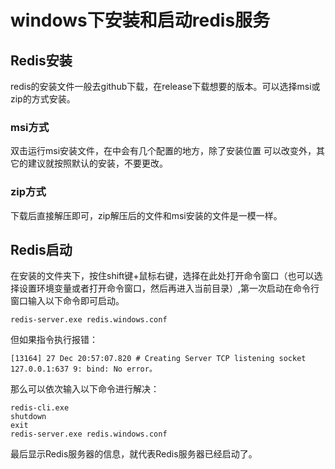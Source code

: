 # windows下安装和启动redis服务
## Redis安装
redis的安装文件一般去github下载，在release下载想要的版本。可以选择msi或zip的方式安装。
### msi方式
双击运行msi安装文件，在中会有几个配置的地方，除了安装位置 可以改变外，其它的建议就按照默认的安装，不要更改。

### zip方式
下载后直接解压即可，zip解压后的文件和msi安装的文件是一模一样。

## Redis启动
在安装的文件夹下，按住shift键+鼠标右键，选择在此处打开命令窗口（也可以选择设置环境变量或者打开命令窗口，然后再进入当前目录）,第一次启动在命令行窗口输入以下命令即可启动。
```
redis-server.exe redis.windows.conf
```
但如果指令执行报错：
```
[13164] 27 Dec 20:57:07.820 # Creating Server TCP listening socket 127.0.0.1:637 9: bind: No error。
```
那么可以依次输入以下命令进行解决：
```
redis-cli.exe
shutdown
exit
redis-server.exe redis.windows.conf
```

最后显示Redis服务器的信息，就代表Redis服务器已经启动了。
